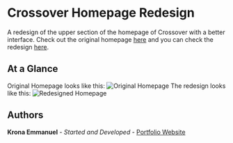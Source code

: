 # Crossover Homepage Redesign
A redesign of the upper section of the homepage of Crossover with a better interface. Check out the original homepage [here](https://app.crossover.com/x/home) and you can check the redesign [here](http://www.kronaemmanuel.com/crossover).

## At a Glance
Original Homepage looks like this:
![Original Homepage](https://kronaemmanuel.sirv.com/Crossover/original-homepage.png)
The redesign looks like this:
![Redesigned Homepage](https://kronaemmanuel.sirv.com/Crossover/redesigned-homepage.png)

## Authors

**Krona Emmanuel** - *Started and Developed* - [Portfolio Website](http://www.kronaemmanuel.com)
